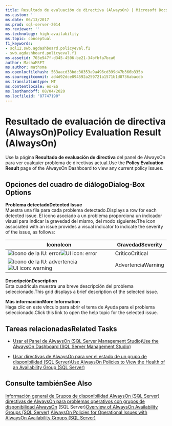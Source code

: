 ```yaml
---
title: Resultado de evaluación de directiva (AlwaysOn) | Microsoft Docs
ms.custom: ''
ms.date: 06/13/2017
ms.prod: sql-server-2014
ms.reviewer: ''
ms.technology: high-availability
ms.topic: conceptual
f1_keywords:
- sql12.swb.agdashboard.policyeval.f1
- swb.agdashboard.policyeval.f1
ms.assetid: 703e947f-d345-4506-be21-34bfbfa7bca6
author: MashaMSFT
ms.author: mathoma
ms.openlocfilehash: 563aacd33bdc30353a9a496cd399d47b366b335b
ms.sourcegitcommit: ad4d92dce894592a259721a1571b1d8736abacdb
ms.translationtype: MT
ms.contentlocale: es-ES
ms.lasthandoff: 08/04/2020
ms.locfileid: "87747190"
---
```

# <a name="policy-evaluation-result-alwayson"></a><span data-ttu-id="2a881-102">Resultado de evaluación de directiva (AlwaysOn)</span><span class="sxs-lookup"><span data-stu-id="2a881-102">Policy Evaluation Result (AlwaysOn)</span></span>
  <span data-ttu-id="2a881-103">Use la página **Resultado de evaluación de directiva** del panel de AlwaysOn para ver cualquier problema de directivas actual.</span><span class="sxs-lookup"><span data-stu-id="2a881-103">Use the **Policy Evaluation Result** page of the AlwaysOn Dashboard to view any current policy issues.</span></span>  
  

  
##  <a name="dialog-box-options"></a><a name="Options"></a><span data-ttu-id="2a881-104">Opciones del cuadro de diálogo</span><span class="sxs-lookup"><span data-stu-id="2a881-104">Dialog-Box Options</span></span>  
 <span data-ttu-id="2a881-105">**Problema detectado**</span><span class="sxs-lookup"><span data-stu-id="2a881-105">**Detected Issue**</span></span>  
 <span data-ttu-id="2a881-106">Muestra una fila para cada problema detectado.</span><span class="sxs-lookup"><span data-stu-id="2a881-106">Displays a row for each detected issue.</span></span> <span data-ttu-id="2a881-107">El icono asociado a un problema proporciona un indicador visual para indicar la gravedad del mismo, del modo siguiente:</span><span class="sxs-lookup"><span data-stu-id="2a881-107">The icon associated with an issue provides a visual indicator to indicate the severity of the issue, as follows:</span></span>  
  
|<span data-ttu-id="2a881-108">Icono</span><span class="sxs-lookup"><span data-stu-id="2a881-108">Icon</span></span>|<span data-ttu-id="2a881-109">Gravedad</span><span class="sxs-lookup"><span data-stu-id="2a881-109">Severity</span></span>|  
|----------|--------------|  
|<span data-ttu-id="2a881-110">![Icono de la IU: error](../../../relational-databases/replication/media/repl-icon-error.gif "Icono de la IU: error")</span><span class="sxs-lookup"><span data-stu-id="2a881-110">![UI icon: error](../../../relational-databases/replication/media/repl-icon-error.gif "UI icon: error")</span></span>|<span data-ttu-id="2a881-111">Crítico</span><span class="sxs-lookup"><span data-stu-id="2a881-111">Critical</span></span>|  
|<span data-ttu-id="2a881-112">![Icono de la IU: advertencia](../../../relational-databases/replication/media/repl-icon-warn.gif "Icono de la IU: advertencia")</span><span class="sxs-lookup"><span data-stu-id="2a881-112">![UI icon: warning](../../../relational-databases/replication/media/repl-icon-warn.gif "UI icon: warning")</span></span>|<span data-ttu-id="2a881-113">Advertencia</span><span class="sxs-lookup"><span data-stu-id="2a881-113">Warning</span></span>|  
  
 <span data-ttu-id="2a881-114">**Descripción**</span><span class="sxs-lookup"><span data-stu-id="2a881-114">**Description**</span></span>  
 <span data-ttu-id="2a881-115">Esta cuadrícula muestra una breve descripción del problema seleccionado.</span><span class="sxs-lookup"><span data-stu-id="2a881-115">This grid displays a brief description of the selected issue.</span></span>  
  
 <span data-ttu-id="2a881-116">**Más información**</span><span class="sxs-lookup"><span data-stu-id="2a881-116">**More Information**</span></span>  
 <span data-ttu-id="2a881-117">Haga clic en este vínculo para abrir el tema de Ayuda para el problema seleccionado.</span><span class="sxs-lookup"><span data-stu-id="2a881-117">Click this link to open the help topic for the selected issue.</span></span>  
  
##  <a name="related-tasks"></a><a name="RelatedTasks"></a> <span data-ttu-id="2a881-118">Tareas relacionadas</span><span class="sxs-lookup"><span data-stu-id="2a881-118">Related Tasks</span></span>  
  
-   [<span data-ttu-id="2a881-119">Usar el Panel de AlwaysOn &#40;SQL Server Management Studio&#41;</span><span class="sxs-lookup"><span data-stu-id="2a881-119">Use the AlwaysOn Dashboard &#40;SQL Server Management Studio&#41;</span></span>](use-the-always-on-dashboard-sql-server-management-studio.md)  
  
-   [<span data-ttu-id="2a881-120">Usar directivas de AlwaysOn para ver el estado de un grupo de disponibilidad &#40;SQL Server&#41;</span><span class="sxs-lookup"><span data-stu-id="2a881-120">Use AlwaysOn Policies to View the Health of an Availability Group &#40;SQL Server&#41;</span></span>](use-always-on-policies-to-view-the-health-of-an-availability-group-sql-server.md)  
  

  
## <a name="see-also"></a><span data-ttu-id="2a881-121">Consulte también</span><span class="sxs-lookup"><span data-stu-id="2a881-121">See Also</span></span>  
 <span data-ttu-id="2a881-122">[Información general de Grupos de disponibilidad AlwaysOn &#40;SQL Server&#41;](overview-of-always-on-availability-groups-sql-server.md) [directivas de AlwaysOn para problemas operativos con grupos de disponibilidad AlwaysOn](always-on-policies-for-operational-issues-always-on-availability.md) &#40;SQL Server&#41;</span><span class="sxs-lookup"><span data-stu-id="2a881-122">[Overview of AlwaysOn Availability Groups &#40;SQL Server&#41;](overview-of-always-on-availability-groups-sql-server.md) [AlwaysOn Policies for Operational Issues with AlwaysOn Availability Groups &#40;SQL Server&#41;](always-on-policies-for-operational-issues-always-on-availability.md)</span></span> 
  
  
